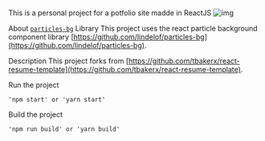 ###
This is a personal project for a potfolio site madde in ReactJS
![img](https://github.com/evemf/master/image/03.jpg?raw=true)

About [`particles-bg`](https://github.com/lindelof/particles-bg) Library
This project uses the react particle background component library [https://github.com/lindelof/particles-bg](https://github.com/lindelof/particles-bg).

Description
This project forks from [https://github.com/tbakerx/react-resume-template](https://github.com/tbakerx/react-resume-template).


Run the project
```shell
'npm start' or 'yarn start'
```

Build the project
```shell
'npm run build' or 'yarn build'
```
